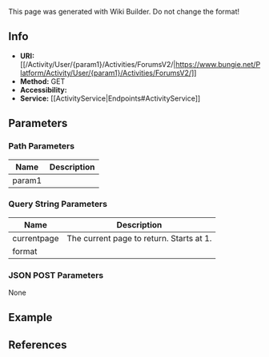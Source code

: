 <span class="wiki-builder">This page was generated with Wiki Builder. Do not change the format!</span>

## Info

* **URI:** [[/Activity/User/{param1}/Activities/ForumsV2/|https://www.bungie.net/Platform/Activity/User/{param1}/Activities/ForumsV2/]]
* **Method:** GET
* **Accessibility:** 
* **Service:** [[ActivityService|Endpoints#ActivityService]]

## Parameters
### Path Parameters
Name | Description
---- | -----------
param1 | 

### Query String Parameters
Name | Description
---- | -----------
currentpage | The current page to return. Starts at 1.
format | 

### JSON POST Parameters
None

## Example


## References
